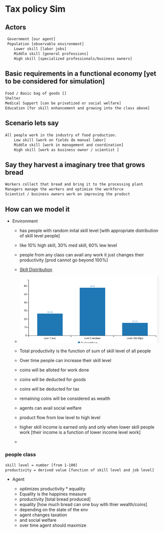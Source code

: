 # Tax policy Sim

## Actors 
     Government [our agent]
     Population [observable environment]
        Lower skill [labor jobs]
        Middle skill [general professions]
        High skill [specialized professionals/business owners]

## Basic requirements in a functional economy [yet to be considered for simulation]
    Food / Basic bag of goods []
    Shelter
    Medical Support [can be privatized or social welfare]
    Education [for skill enhancement and growing into the class above]

## Scenario lets say 
    All people work in the industry of food production.
        Low skill [work on fields do manual labor]
        Middle skill [work in management and coordination]
        High skill [work as business owner / scientist ]
    
## Say they harvest a imaginary tree that grows bread
    Workers collect that bread and bring it to the processing plant
    Managers manage the workers and optimize the workforce
    Scientist / business owners work on improving the product


## How can we model it
* Environment 
    * has people with random inital skill level [with appropriate distribution of skill level people]
    * like 10% high skill, 30% med skill, 60% lew level
    * people from any class can avail any work it just changes their productivity [prod cannot go beyond 100%]
    * [Skill Distribution](https://www.thehindu.com/business/Economy/skill-levels-of-indian-workforce/article24035708.ece)

    * ![Skill Dist](/imgs/skill-dist.png "Image")

    * Total productivity is the function of sum of skill level of all people
    * Over time people can increase their skill level
    * coins will be alloted for work done
    * coins will be deducted for goods
    * coins will be deducted for tax
    * remaining coins will be considered as wealth
    * agents can avail social welfare
    * product flow from low level to high level
    * higher skill income is earned only and only when lower skill people work [their income is a function of lower income level work]
    * 

### people class

    skill level = number [from 1-100]
    productivity = derived value [function of skill level and job level]

* Agent

    * optimizes productivity * equality 
    * Equality is the happines measure
    * productivity [total bread produced]
    * equality [how much bread can one buy with thier wealth/coins]
    * depending on the state of the env
    * agent changes taxation 
    * and social welfare
    * over time agent should maximize 
    
